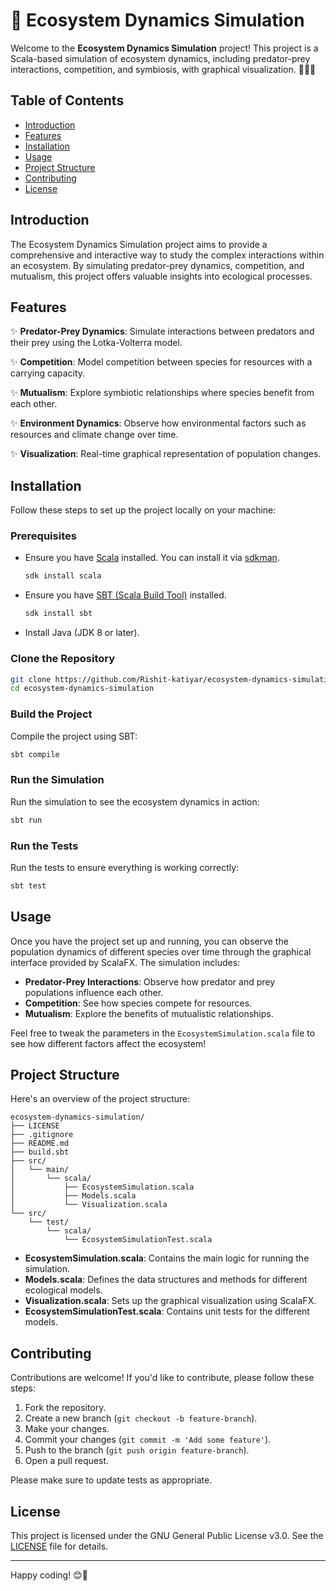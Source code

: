# 🌿 Ecosystem Dynamics Simulation

Welcome to the **Ecosystem Dynamics Simulation** project! This project is a Scala-based simulation of ecosystem dynamics, including predator-prey interactions, competition, and symbiosis, with graphical visualization. 🦁🐰🌳

## Table of Contents
- [Introduction](#introduction)
- [Features](#features)
- [Installation](#installation)
- [Usage](#usage)
- [Project Structure](#project-structure)
- [Contributing](#contributing)
- [License](#license)

## Introduction

The Ecosystem Dynamics Simulation project aims to provide a comprehensive and interactive way to study the complex interactions within an ecosystem. By simulating predator-prey dynamics, competition, and mutualism, this project offers valuable insights into ecological processes. 

## Features

✨ **Predator-Prey Dynamics**: Simulate interactions between predators and their prey using the Lotka-Volterra model.

✨ **Competition**: Model competition between species for resources with a carrying capacity.

✨ **Mutualism**: Explore symbiotic relationships where species benefit from each other.

✨ **Environment Dynamics**: Observe how environmental factors such as resources and climate change over time.

✨ **Visualization**: Real-time graphical representation of population changes.

## Installation

Follow these steps to set up the project locally on your machine:

### Prerequisites

- Ensure you have [Scala](https://www.scala-lang.org/download/) installed. You can install it via [sdkman](https://sdkman.io/).

  ```sh
  sdk install scala
  ```

- Ensure you have [SBT (Scala Build Tool)](https://www.scala-sbt.org/download.html) installed.

  ```sh
  sdk install sbt
  ```

- Install Java (JDK 8 or later).

### Clone the Repository

```sh
git clone https://github.com/Rishit-katiyar/ecosystem-dynamics-simulation.git
cd ecosystem-dynamics-simulation
```

### Build the Project

Compile the project using SBT:

```sh
sbt compile
```

### Run the Simulation

Run the simulation to see the ecosystem dynamics in action:

```sh
sbt run
```

### Run the Tests

Run the tests to ensure everything is working correctly:

```sh
sbt test
```

## Usage

Once you have the project set up and running, you can observe the population dynamics of different species over time through the graphical interface provided by ScalaFX. The simulation includes:

- **Predator-Prey Interactions**: Observe how predator and prey populations influence each other.
- **Competition**: See how species compete for resources.
- **Mutualism**: Explore the benefits of mutualistic relationships.

Feel free to tweak the parameters in the `EcosystemSimulation.scala` file to see how different factors affect the ecosystem!

## Project Structure

Here's an overview of the project structure:

```
ecosystem-dynamics-simulation/
├── LICENSE
├── .gitignore
├── README.md
├── build.sbt
├── src/
│   └── main/
│       └── scala/
│           ├── EcosystemSimulation.scala
│           ├── Models.scala
│           └── Visualization.scala
└── src/
    └── test/
        └── scala/
            └── EcosystemSimulationTest.scala
```

- **EcosystemSimulation.scala**: Contains the main logic for running the simulation.
- **Models.scala**: Defines the data structures and methods for different ecological models.
- **Visualization.scala**: Sets up the graphical visualization using ScalaFX.
- **EcosystemSimulationTest.scala**: Contains unit tests for the different models.

## Contributing

Contributions are welcome! If you'd like to contribute, please follow these steps:

1. Fork the repository.
2. Create a new branch (`git checkout -b feature-branch`).
3. Make your changes.
4. Commit your changes (`git commit -m 'Add some feature'`).
5. Push to the branch (`git push origin feature-branch`).
6. Open a pull request.

Please make sure to update tests as appropriate.

## License

This project is licensed under the GNU General Public License v3.0. See the [LICENSE](LICENSE) file for details.

---

Happy coding! 😊🌱
